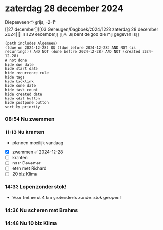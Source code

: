 # zaterdag 28 december 2024

Diepenveen⛅ grijs, -2-1°<br>[[27 december]][[03 Geheugen/Dagboek/2024/1228 zaterdag 28 december 2024| 📓 ]][[29 december]]
[[☀️ Jij bent de god die mij gegeven is]]
```tasks
(path includes Algemeen)
((due on 2024-12-28) OR ((due before 2024-12-28) AND NOT (is recurring))) AND NOT (done before 2024-12-28) AND NOT (created 2024-12-28)
# not done
hide due date
hide start date
hide recurrence rule
hide tags
hide backlink
hide done date
hide task count
hide created date
hide edit button
hide postpone button 
sort by priority 
```
### 08:54 Nu zwemmen  
### 11:13 Nu kranten   
- plannen moeilijk vandaag 
- [x] zwemmen ✅ 2024-12-28
- [ ] kranten 
- [ ] naar Deventer 
- [ ] eten met Richard
- [ ] 20 blz Klima
### 14:33 Lopen zonder stok!  
- Voor het eerst 4 km grotendeels zonder stok gelopen!
### 14:36 Nu scheren met Brahms   
### 14:48 Nu 10 blz Klima   